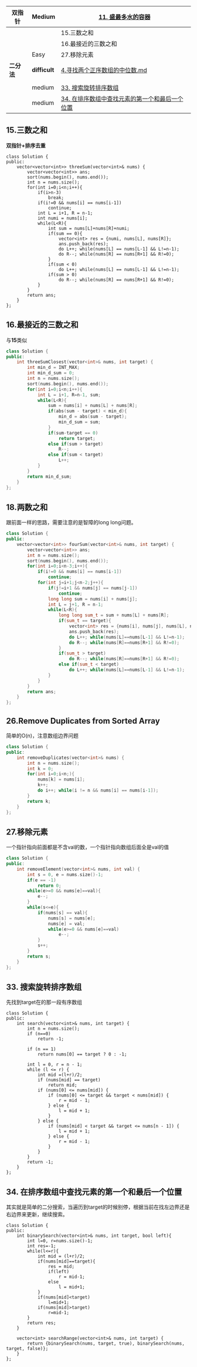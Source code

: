 | 双指针     | Medium        | [11. 盛最多水的容器](11盛最多水的容器\11.md)                 |
| ---------- | ------------- | ------------------------------------------------------------ |
|            |               | 15.三数之和                                                  |
|            |               | 16.最接近的三数之和                                          |
|            | Easy          | 27.移除元素                                                  |
| **二分法** | **difficult** | [4.寻找两个正序数组的中位数.md](4寻找两个正序数组的中位数\4.md) |
|            |               |                                                              |
|            | medium        | [33. 搜索旋转排序数组](https://leetcode.cn/problems/search-in-rotated-sorted-array/) |
|            | medium        | [34. 在排序数组中查找元素的第一个和最后一个位置](https://leetcode.cn/problems/find-first-and-last-position-of-element-in-sorted-array/) |



## 15.三数之和

**双指针+排序去重**

```三数之和
class Solution {
public:
    vector<vector<int>> threeSum(vector<int>& nums) {
        vector<vector<int>> ans;
        sort(nums.begin(), nums.end());
        int n = nums.size();
        for(int i=0;i<n;i++){
            if(i>n-3)
                break;
            if(i!=0 && nums[i] == nums[i-1])
                continue;
            int L = i+1, R = n-1;
            int numi = nums[i];
            while(L<R){
                int sum = nums[L]+nums[R]+numi;
                if(sum == 0){
                    vector<int> res = {numi, nums[L], nums[R]};
                    ans.push_back(res);
                    do L++; while(nums[L] == nums[L-1] && L!=n-1);
                    do R--; while(nums[R] == nums[R+1] && R!=0);
                }
                if(sum < 0)
                    do L++; while(nums[L] == nums[L-1] && L!=n-1);
                if(sum > 0)
                    do R--; while(nums[R] == nums[R+1] && R!=0);
            }
        }
        return ans;
    }
};
```

## 16.最接近的三数之和

与**15**类似

```c++
class Solution {
public:
    int threeSumClosest(vector<int>& nums, int target) {
        int min_d = INT_MAX;
        int min_d_sum = 0;
        int n = nums.size();
        sort(nums.begin(), nums.end());
        for(int i=0;i<n;i++){
            int L = i+1, R=n-1, sum;
            while(L<R){
                sum = nums[i] + nums[L] + nums[R];
                if(abs(sum - target) < min_d){
                    min_d = abs(sum - target);
                    min_d_sum = sum;
                }
                if(sum-target == 0)
                    return target;
                else if(sum > target)
                    R--;
                else if(sum < target)
                    L++;
            }
        }
        return min_d_sum;
    }
};
```

## 18.两数之和

跟前面一样的思路，需要注意的是智障的long long问题。

```c++
class Solution {
public:
    vector<vector<int>> fourSum(vector<int>& nums, int target) {
        vector<vector<int>> ans;
        int n = nums.size();
        sort(nums.begin(), nums.end());
        for(int i=0;i<n-3;i++){
            if(i!=0 && nums[i] == nums[i-1])
                continue;        
            for(int j=i+1;j<n-2;j++){
                if(j!=i+1 && nums[j] == nums[j-1])
                    continue;
                long long sum = nums[i] + nums[j];
                int L = j+1, R = n-1;
                while(L<R){
                    long long sum_t = sum + nums[L] + nums[R];
                    if(sum_t == target){
                        vector<int> res = {nums[i], nums[j], nums[L], nums[R]};
                        ans.push_back(res);
                        do L++; while(nums[L]==nums[L-1] && L!=n-1);
                        do R--; while(nums[R]==nums[R+1] && R!=0);
                    }
                    if(sum_t > target)
                        do R--; while(nums[R]==nums[R+1] && R!=0);
                    else if(sum_t < target)
                        do L++; while(nums[L]==nums[L-1] && L!=n-1);
                }
            }
        }
        return ans;
    }
};
```

## 26.Remove Duplicates from Sorted Array

简单的O(n)，注意数组边界问题

```c++
class Solution {
public:
    int removeDuplicates(vector<int>& nums) {
        int n = nums.size();
        int k = 0;
        for(int i=0;i<n;){
            nums[k] = nums[i];
            k++;
            do i++; while(i != n && nums[i] == nums[i-1]);
        }
        return k;
    }
};
```

## 27.移除元素

一个指针指向前面都是不含val的数，一个指针指向数组后面全是val的值

```c++
class Solution {
public:
    int removeElement(vector<int>& nums, int val) {
        int s = 0, e = nums.size()-1;
        if(e == -1)
            return 0;
        while(e>=0 && nums[e]==val){
            e--;
        }
        while(s<=e){
            if(nums[s] == val){
                nums[s] = nums[e];
                nums[e] = val;
                while(e>=0 && nums[e]==val)
                    e--;
            }
            s++;
        }
        return s;
    }
};
```



## 33. 搜索旋转排序数组

先找到target在的那一段有序数组

```
class Solution {
public:
    int search(vector<int>& nums, int target) {
        int n = nums.size();
        if (n==0) 
            return -1;

        if (n == 1) 
            return nums[0] == target ? 0 : -1;
    
        int l = 0, r = n - 1;
        while (l <= r) {
            int mid =(l+r)/2;
            if (nums[mid] == target) 
                return mid;
            if (nums[0] <= nums[mid]) {
                if (nums[0] <= target && target < nums[mid]) {
                    r = mid - 1;
                } else {
                    l = mid + 1;
                }
            } else {
                if (nums[mid] < target && target <= nums[n - 1]) {
                    l = mid + 1;
                } else {
                    r = mid - 1;
                }
            }
        }
        return -1;
    }
};
```

## 34. 在排序数组中查找元素的第一个和最后一个位置

其实就是简单的二分搜索，当遍历到target的时候别停，根据当前在找左边界还是右边界来更新，继续搜索。

```
class Solution {
public:
    int binarySearch(vector<int>& nums, int target, bool left){
        int l=0, r=nums.size()-1;
        int res=-1;
        while(l<=r){
            int mid = (l+r)/2;
            if(nums[mid]==target){
                res = mid;
                if(left)
                    r = mid-1;
                else
                    l = mid+1;
            }
            if(nums[mid]<target)
                l=mid+1;
            if(nums[mid]>target)
                r=mid-1;
        }
        return res;
    }

    vector<int> searchRange(vector<int>& nums, int target) {
        return {binarySearch(nums, target, true), binarySearch(nums, target, false)};
    }
};
```

